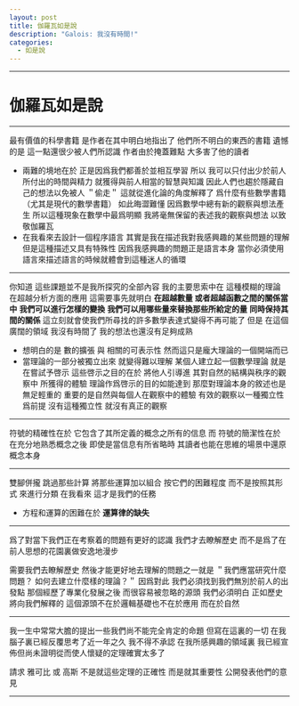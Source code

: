```yaml
---
layout: post
title: 伽羅瓦如是說
description: "Galois: 我沒有時間!"
categories:
  - 如是說
---
```


-----------------

伽羅瓦如是說
===================

-----------------

最有價值的科學書籍
是作者在其中明白地指出了
他們所不明白的東西的書籍
遺憾的是
這一點還很少被人們所認識
作者由於掩蓋難點
大多害了他的讀者

* 兩難的境地在於
  正是因爲我們都善於並相互學習
  所以 我可以只付出少於前人所付出的時間與精力
  就獲得與前人相當的智慧與知識
  因此人們也趨於隱藏自己的想法以免被人 ＂偷走＂
  這就從進化論的角度解釋了
  爲什麼有些數學書籍 （尤其是現代的數學書籍） 如此晦澀難懂
  因爲數學中總有新的觀察與想法產生
  所以這種現象在數學中最爲明顯
  我將毫無保留的表述我的觀察與想法
  以致敬伽羅瓦
* 在我看來去設計一個程序語言
  其實是我在描述我對我感興趣的某些問題的理解
  但是這種描述又具有特殊性
  因爲我感興趣的問題正是語言本身
  當你必須使用語言來描述語言的時候就體會到這種迷人的循環

-----------------

你知道
這些課題並不是我所探究的全部內容
我的主要思索中在 這種模糊的理論 在超越分析方面的應用
這需要事先就明白
**在超越數量 或者超越函數之間的關係當中**
**我們可以進行怎樣的變換**
**我們可以用哪些量來替換那些所給定的量**
**同時保持其間的關係**
這立刻就會使我們所尋找的許多數學表達式變得不再可能了
但是
在這個廣闊的領域
我沒有時間了
我的想法也還沒有足夠成熟

* 想明白的是
  數的擴張 與 相關的可表示性
  然而這只是龐大理論的一個開端而已
* 當理論的一部分被獨立出來
  就變得難以理解
  某個人建立起一個數學理論
  就是在嘗試予啓示
  這些啓示之目的在於
  將他人引導進
  其對自然的結構與秩序的觀察中
  所獲得的體驗
  理論作爲啓示的目的如能達到
  那麼對理論本身的敘述也是無足輕重的
  重要的是自然與每個人在觀察中的體驗
  有效的觀察以一種獨立性爲前提
  沒有這種獨立性 就沒有真正的觀察

-----------------

符號的精確性在於
它包含了其所定義的概念之所有的信息
而
符號的簡潔性在於
在充分地熟悉概念之後
即使是當信息有所省略時
其讀者也能在思維的場景中還原概念本身

-----------------

雙腳併攏 跳過那些計算
將那些運算加以組合
按它們的困難程度
而不是按照其形式
來進行分類
在我看來
這才是我們的任務

* 方程和運算的困難在於 **運算律的缺失**

-----------------

爲了對當下我們正在考察着的問題有更好的認識
我們才去瞭解歷史
而不是爲了在前人思想的花園裏做安逸地漫步

需要我們去瞭解歷史
然後才能更好地去理解的問題之一就是
＂我們應當研究什麼問題？ 如何去建立什麼樣的理論？＂
因爲對此
我們必須找到我們無別於前人的出發點
那個經歷了專業化發展之後 而很容易被忽略的源頭
我們必須明白
正如歷史將向我們解釋的
這個源頭不在於邏輯基礎也不在於應用
而在於自然

-----------------

我一生中常常大膽的提出一些我們尚不能完全肯定的命題
但寫在這裏的一切
在我腦子裏已經反覆思考了近一年之久
我不得不承認
在我所感興趣的領域裏
我已經宣佈但尚未證明從而使人懷疑的定理確實太多了

請求 雅可比 或 高斯
不是就這些定理的正確性
而是就其重要性
公開發表他們的意見

-----------------
